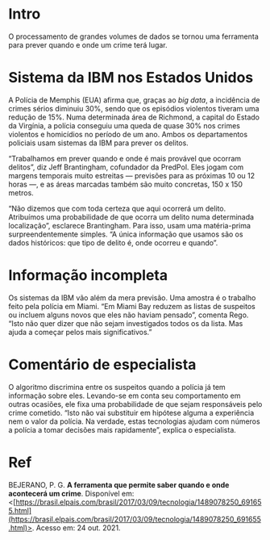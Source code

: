 # Intro
O processamento de grandes volumes de dados se tornou uma ferramenta para prever quando e onde um crime terá lugar.

# Sistema da IBM nos Estados Unidos
A Polícia de Memphis (EUA) afirma que, graças ao _big data_, a incidência de crimes sérios diminuiu 30%, sendo que os episódios violentos tiveram uma redução de 15%. Numa determinada área de Richmond, a capital do Estado da Virgínia, a polícia conseguiu uma queda de quase 30% nos crimes violentos e homicídios no período de um ano. Ambos os departamentos policiais usam sistemas da IBM para prever os delitos.

“Trabalhamos em prever quando e onde é mais provável que ocorram delitos”, diz Jeff Brantingham, cofundador da PredPol. Eles jogam com margens temporais muito estreitas — previsões para as próximas 10 ou 12 horas —, e as áreas marcadas também são muito concretas, 150 x 150 metros.

“Não dizemos que com toda certeza que aqui ocorrerá um delito. Atribuímos uma probabilidade de que ocorra um delito numa determinada localização”, esclarece Brantingham. Para isso, usam uma matéria-prima surpreendentemente simples. “A única informação que usamos são os dados históricos: que tipo de delito é, onde ocorreu e quando”.

 # Informação incompleta
Os sistemas da IBM vão além da mera previsão. Uma amostra é o trabalho feito pela polícia em Miami. “Em Miami Bay reduzem as listas de suspeitos ou incluem alguns novos que eles não haviam pensado”, comenta Rego. “Isto não quer dizer que não sejam investigados todos os da lista. Mas ajuda a começar pelos mais significativos.”

# Comentário de especialista
O algoritmo discrimina entre os suspeitos quando a polícia já tem informação sobre eles. Levando-se em conta seu comportamento em outras ocasiões, ele fixa uma probabilidade de que sejam responsáveis pelo crime cometido. “Isto não vai substituir em hipótese alguma a experiência nem o valor da polícia. Na verdade, estas tecnologias ajudam com números a polícia a tomar decisões mais rapidamente”, explica o especialista.

# Ref
BEJERANO, P. G. **A ferramenta que permite saber quando e onde acontecerá um crime**. Disponível em: <[https://brasil.elpais.com/brasil/2017/03/09/tecnologia/1489078250_691655.html](https://brasil.elpais.com/brasil/2017/03/09/tecnologia/1489078250_691655.html)>. Acesso em: 24 out. 2021.